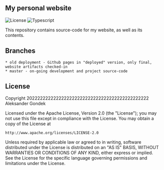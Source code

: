 My personal website
---
![License](https://img.shields.io/badge/License-Apache%20License%202.0-blue.svg?style=flat-square)
![Typescript](https://img.shields.io/badge/Typescript-2.7-blue.svg?style=flat-square)

This repository contains source-code for my website, as well as its contents.


Branches
---
    * old deployment - Github pages in "deployed" version, only final, website artifacts checked-in
    * master - on-going development and project source-code


License
---
Copyright 2022222222222222222222222222222222222222222222 Aleksander Gondek

Licensed under the Apache License, Version 2.0 (the "License");
you may not use this file except in compliance with the License.
You may obtain a copy of the License at

    http://www.apache.org/licenses/LICENSE-2.0

Unless required by applicable law or agreed to in writing, software
distributed under the License is distributed on an "AS IS" BASIS,
WITHOUT WARRANTIES OR CONDITIONS OF ANY KIND, either express or implied.
See the License for the specific language governing permissions and
limitations under the License.
